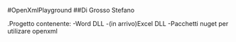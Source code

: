 #OpenXmlPlayground
##Di Grosso Stefano

.Progetto contenente:
-Word DLL
-(in arrivo)Excel DLL
-Pacchetti nuget per utilizare openxml

